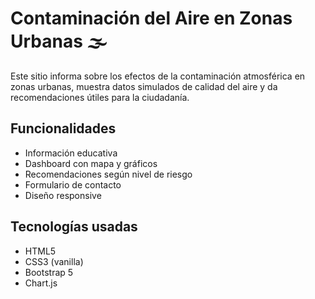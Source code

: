 
# Contaminación del Aire en Zonas Urbanas 🌫️

Este sitio informa sobre los efectos de la contaminación atmosférica en zonas urbanas, muestra datos simulados de calidad del aire y da recomendaciones útiles para la ciudadanía.

## Funcionalidades
- Información educativa
- Dashboard con mapa y gráficos
- Recomendaciones según nivel de riesgo
- Formulario de contacto
- Diseño responsive

## Tecnologías usadas
- HTML5
- CSS3 (vanilla)
- Bootstrap 5
- Chart.js
